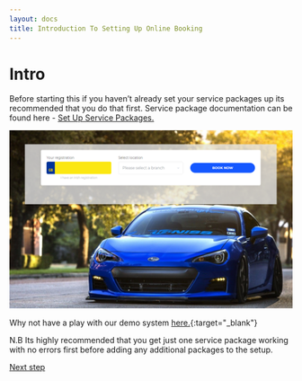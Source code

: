 ```yaml
---
layout: docs
title: Introduction To Setting Up Online Booking
---
```

# Intro 
Before starting this if you haven’t already set your service packages up its recommended that you do that first. Service package documentation can be found here - [Set Up Service Packages.](/docs/garagehive-service-packages.html)

![](media/garagehive-onlinebooking-35.png)

Why not have a play with our demo system [here.](https://onlinebooking.garagehive.co.uk/cronusmotorsbc.html){:target="_blank"}

N.B Its highly recommended that you get just one service package working with no errors first before adding any additional packages to the setup. 

[Next step](/docs/garagehive-onlinebooking-setup.html)